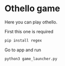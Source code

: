 # Othello game

Here you can play othello. 

First this one is required 
```bash
pip install regex
```
Go to app and run 
```bash
python3 game_launcher.py
```


